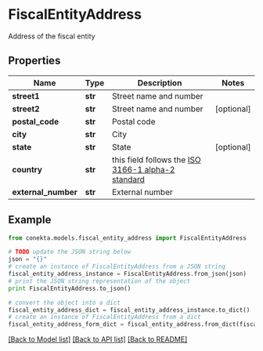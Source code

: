 # FiscalEntityAddress

Address of the fiscal entity

## Properties
Name | Type | Description | Notes
------------ | ------------- | ------------- | -------------
**street1** | **str** | Street name and number | 
**street2** | **str** | Street name and number | [optional] 
**postal_code** | **str** | Postal code | 
**city** | **str** | City | 
**state** | **str** | State | [optional] 
**country** | **str** | this field follows the [ISO 3166-1 alpha-2 standard](https://en.wikipedia.org/wiki/ISO_3166-1_alpha-2) | 
**external_number** | **str** | External number | 

## Example

```python
from conekta.models.fiscal_entity_address import FiscalEntityAddress

# TODO update the JSON string below
json = "{}"
# create an instance of FiscalEntityAddress from a JSON string
fiscal_entity_address_instance = FiscalEntityAddress.from_json(json)
# print the JSON string representation of the object
print FiscalEntityAddress.to_json()

# convert the object into a dict
fiscal_entity_address_dict = fiscal_entity_address_instance.to_dict()
# create an instance of FiscalEntityAddress from a dict
fiscal_entity_address_form_dict = fiscal_entity_address.from_dict(fiscal_entity_address_dict)
```
[[Back to Model list]](../README.md#documentation-for-models) [[Back to API list]](../README.md#documentation-for-api-endpoints) [[Back to README]](../README.md)


